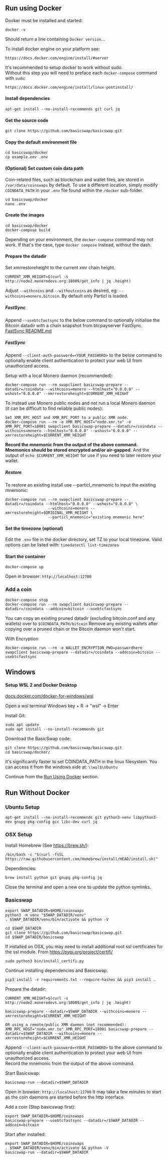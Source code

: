 

## Run using Docker

Docker must be installed and started:

    docker -v

Should return a line containing `Docker version`...


To install docker engine on your platform see:

    https://docs.docker.com/engine/install/#server


It's recommended to setup docker to work without sudo.<br>
Without this step you will need to preface each `docker-compose` command with `sudo`:

    https://docs.docker.com/engine/install/linux-postinstall/


#### Install dependencies

    apt-get install --no-install-recommends git curl jq


#### Get the source code

    git clone https://github.com/basicswap/basicswap.git



#### Copy the default environment file

    cd basicswap/docker
    cp example.env .env


#### (Optional) Set custom coin data path

Coin-related files, such as blockchain and wallet files, are stored in `/var/data/coinswaps` by default. To use a different location, simply modify `COINDATA_PATH` in your `.env` file found within the `/docker` sub-folder.

    cd basicswap/docker
    nano .env


#### Create the images

    cd basicswap/docker
    docker-compose build

Depending on your environment, the `docker-compose` command may not work. If that's the case, type `docker compose` instead, without the dash.


#### Prepare the datadir

Set xmrrestoreheight to the current xmr chain height.

    CURRENT_XMR_HEIGHT=$(curl -s http://node2.monerodevs.org:18089/get_info | jq .height)

Adjust `--withcoins` and `--withoutcoins` as desired, eg: `--withcoins=monero,bitcoin`.  By default only Particl is loaded.

##### FastSync

Append `--usebtcfastsync` to the below command to optionally initialise the Bitcoin datadir with a chain snapshot from btcpayserver FastSync.<br>
[FastSync README.md](https://github.com/btcpayserver/btcpayserver-docker/blob/master/contrib/FastSync/README.md)

##### FastSync

Append `--client-auth-password=<YOUR_PASSWORD>` to the below command to optionally enable client authentication to protect your web UI from unauthorized access.<br>


Setup with a local Monero daemon (recommended):

    docker-compose run --rm swapclient basicswap-prepare --datadir=/coindata --withcoins=monero --htmlhost="0.0.0.0" --wshost="0.0.0.0" --xmrrestoreheight=$CURRENT_XMR_HEIGHT


To instead use Monero public nodes and not run a local Monero daemon<br>(it can be difficult to find reliable public nodes):

    Set XMR_RPC_HOST and XMR_RPC_PORT to a public XMR node.
    docker-compose run --rm -e XMR_RPC_HOST="node.xmr.to" -e XMR_RPC_PORT=18081 swapclient basicswap-prepare --datadir=/coindata --withcoins=monero --htmlhost="0.0.0.0" --wshost="0.0.0.0" --xmrrestoreheight=$CURRENT_XMR_HEIGHT


**Record the mnemonic from the output of the above command.**
**Mnemonics should be stored encrypted and/or air-gapped.**
And the output of `echo $CURRENT_XMR_HEIGHT` for use if you need to later restore your wallet.


##### Restore

To restore an existing install use --particl_mnemonic to input the existing mnemonic:

    docker-compose run --rm swapclient basicswap-prepare --datadir=/coindata --htmlhost="0.0.0.0" --wshost="0.0.0.0" \
                       --withcoins=monero --xmrrestoreheight=$ORIGINAL_XMR_HEIGHT \
                       --particl_mnemonic="existing mnemonic here"


#### Set the timezone (optional)

Edit the `.env` file in the docker directory, set TZ to your local timezone.
Valid options can be listed with: `timedatectl list-timezones`


#### Start the container

    docker-compose up

Open in browser: `http://localhost:12700`



### Add a coin

    docker-compose stop
    docker-compose run --rm swapclient basicswap-prepare --datadir=/coindata --addcoin=bitcoin --usebtcfastsync

You can copy an existing pruned datadir (excluding bitcoin.conf and any wallets) over to `$COINDATA_PATH/bitcoin`
Remove any existing wallets after copying over a pruned chain or the Bitcoin daemon won't start.


With Encryption

    docker-compose run --rm -e WALLET_ENCRYPTION_PWD=passwordhere swapclient basicswap-prepare --datadir=/coindata --addcoin=bitcoin --usebtcfastsync


## Windows

#### Setup WSL 2 and Docker Desktop
[docs.docker.com/docker-for-windows/wsl](https://docs.docker.com/docker-for-windows/wsl/)


Open a wsl terminal
Windows key + R -> "wsl" -> Enter


Install Git:

    sudo apt update
    sudo apt install --no-install-recommends git


Download the BasicSwap code:

    git clone https://github.com/basicswap/basicswap.git
    cd basicswap/docker/


It's significantly faster to set COINDATA_PATH in the linux filesystem.
You can access it from the windows side at: `\\wsl$\Ubuntu`

Continue from the [Run Using Docker](#run-using-docker) section.


## Run Without Docker


### Ubuntu Setup

    apt-get install --no-install-recommends git python3-venv libpython3-dev gnupg pkg-config gcc libc-dev curl jq


### OSX Setup

Install Homebrew (See https://brew.sh/):

    /bin/bash -c "$(curl -fsSL https://raw.githubusercontent.com/Homebrew/install/HEAD/install.sh)"

Dependencies:

    brew install python git gnupg pkg-config jq

Close the terminal and open a new one to update the python symlinks.


### Basicswap

    export SWAP_DATADIR=$HOME/coinswaps
    python3 -m venv "$SWAP_DATADIR/venv"
    . $SWAP_DATADIR/venv/bin/activate && python -V

    cd $SWAP_DATADIR
    git clone https://github.com/basicswap/basicswap.git
    cd $SWAP_DATADIR/basicswap


If installed on OSX, you may need to install additional root ssl certificates for the ssl module.
From https://pypi.org/project/certifi/

    sudo python3 bin/install_certifi.py


Continue installing dependencies and Basicswap.

    pip3 install -r requirements.txt --require-hashes && pip3 install .


Prepare the datadir:

    CURRENT_XMR_HEIGHT=$(curl -s http://node2.monerodevs.org:18089/get_info | jq .height)

    basicswap-prepare --datadir=$SWAP_DATADIR --withcoins=monero --xmrrestoreheight=$CURRENT_XMR_HEIGHT

    OR using a remote/public XMR daemon (not recommended):
    XMR_RPC_HOST="node.xmr.to" XMR_RPC_PORT=18081 basicswap-prepare --datadir=$SWAP_DATADIR --withcoins=monero --xmrrestoreheight=$CURRENT_XMR_HEIGHT

Append `--client-auth-password=<YOUR_PASSWORD>` to the above command to optionally enable client authentication to protect your web UI from unauthorized access.<br>
Record the mnemonic from the output of the above command.

Start Basicswap:

    basicswap-run --datadir=$SWAP_DATADIR


Open in browser: `http://localhost:12700`
It may take a few minutes to start as the coin daemons are started before the http interface.


Add a coin (Stop basicswap first):

    export SWAP_DATADIR=$HOME/coinswaps
    basicswap-prepare --usebtcfastsync --datadir=/$SWAP_DATADIR --addcoin=bitcoin


Start after installed:

    export SWAP_DATADIR=$HOME/coinswaps
    . $SWAP_DATADIR/venv/bin/activate && python -V
    basicswap-run --datadir=$SWAP_DATADIR
